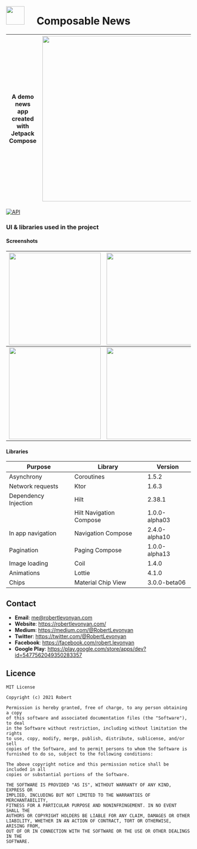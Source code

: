 # <img src="https://github.com/robertlevonyan/camerax-demo/blob/master/composable-news/app/src/main/ic_launcher-web.png"  width="50" height="50" /> &nbsp;&nbsp;&nbsp; Composable News

|A demo news app created with Jetpack Compose|<img src="https://github.com/robertlevonyan/composable-news/blob/master/media/composablenews.png"  width="450" />|
|----------------------------------------------------------------------------------------------|-----------|

[![API](https://img.shields.io/badge/API-26%2B-yellow.svg?style=flat-square)](https://android-arsenal.com/api?level=26)

### UI & libraries used in the project 

#### Screenshots
|<img src="https://github.com/robertlevonyan/camerax-demo/blob/master/media/c1.jpg" width="250" />|<img src="https://github.com/robertlevonyan/camerax-demo/blob/master/media/c2.jpg" width="250" />|
|-----------------------------------|---------------------------------------------|
|<img src="https://github.com/robertlevonyan/camerax-demo/blob/master/media/c3.jpg" width="250" />|<img src="https://github.com/robertlevonyan/camerax-demo/blob/master/media/c4.jpg" width="250" />|

#### Libraries

|Purpose|Library|Version|
|-------|-------|-------|
|Asynchrony|Coroutines|1.5.2|
|Network requests|Ktor|1.6.3|
|Dependency Injection|Hilt|2.38.1|
| |Hilt Navigation Compose|1.0.0-alpha03|
|In app navigation|Navigation Compose|2.4.0-alpha10|
|Pagination|Paging Compose|1.0.0-alpha13|
|Image loading|Coil|1.4.0|
|Animations|Lottie|4.1.0|
|Chips|Material Chip View|3.0.0-beta06|

## Contact

- **Email**: me@robertlevonyan.com
- **Website**: https://robertlevonyan.com/
- **Medium**: https://medium.com/@RobertLevonyan
- **Twitter**: https://twitter.com/@RobertLevonyan
- **Facebook**: https://facebook.com/robert.levonyan
- **Google Play**: https://play.google.com/store/apps/dev?id=5477562049350283357

## Licence

```
MIT License

Copyright (c) 2021 Robert

Permission is hereby granted, free of charge, to any person obtaining a copy
of this software and associated documentation files (the "Software"), to deal
in the Software without restriction, including without limitation the rights
to use, copy, modify, merge, publish, distribute, sublicense, and/or sell
copies of the Software, and to permit persons to whom the Software is
furnished to do so, subject to the following conditions:

The above copyright notice and this permission notice shall be included in all
copies or substantial portions of the Software.

THE SOFTWARE IS PROVIDED "AS IS", WITHOUT WARRANTY OF ANY KIND, EXPRESS OR
IMPLIED, INCLUDING BUT NOT LIMITED TO THE WARRANTIES OF MERCHANTABILITY,
FITNESS FOR A PARTICULAR PURPOSE AND NONINFRINGEMENT. IN NO EVENT SHALL THE
AUTHORS OR COPYRIGHT HOLDERS BE LIABLE FOR ANY CLAIM, DAMAGES OR OTHER
LIABILITY, WHETHER IN AN ACTION OF CONTRACT, TORT OR OTHERWISE, ARISING FROM,
OUT OF OR IN CONNECTION WITH THE SOFTWARE OR THE USE OR OTHER DEALINGS IN THE
SOFTWARE.
```
